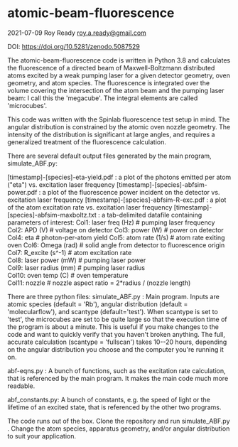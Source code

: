 # atomic-beam-fluorescence
2021-07-09
Roy Ready
roy.a.ready@gmail.com

DOI: https://doi.org/10.5281/zenodo.5087529

The atomic-beam-fluorescence code is written in Python 3.8 and calculates the fluorescence of a directed beam of Maxwell-Boltzmann distributed atoms excited by a weak pumping laser for a given detector geometry, oven geometry, and atom species.
The fluorescence is integrated over the volume covering the intersection of the atom beam and the pumping laser beam: I call this the 'megacube'.
The integral elements are called 'microcubes'.

This code was written with the Spinlab fluorescence test setup in mind.
The angular distribution is constrained by the atomic oven nozzle geometry. 
The intensity of the distribution is significant at large angles, and requires a generalized treatment of the fluorescence calculation.

There are several default output files generated by the main program, simulate_ABF.py:

[timestamp]-[species]-eta-yield.pdf : a plot of the photons emitted per atom ("eta") vs. excitation laser frequency
[timestamp]-[species]-abfsim-power.pdf : a plot of the fluorescence power incident on the detector vs. excitation laser frequency
[timestamp]-[species]-abfsim-R-exc.pdf : a plot of the atom excitation rate vs. excitation laser frequency
[timestamp]-[species]-abfsim-maxboltz.txt : a tab-delimited datafile containing parameters of interest:
Col1: laser freq (Hz) # pumping laser frequency
Col2: APD (V) # voltage on detector
Col3: power (W) # power on detector
Col4: eta # photon-per-atom yield
Col5: atom  rate (1/s) # atom rate exiting oven
Col6: Omega (rad) # solid angle from detector to fluorescence origin 
Col7: R_excite (s^-1) # atom excitation rate 	 
Col8: laser power (mW) # pumping laser power  	 
Col9: laser radius (mm) # pumping laser radius 	 
Col10: oven temp (C) # oven temperature 	 
Col11: nozzle # nozzle aspect ratio = 2*radius / (nozzle length)
  
There are three python files:
simulate_ABF.py : Main program. Inputs are atomic species (default = 'Rb'), angular distribution (default = 'molecularflow'), and scantype (default='test'). 
When scantype is set to 'test', the microcubes are set to be quite large so that the execution time of the program is about a minute.
This is useful if you make changes to the code and want to quickly verify that you haven't broken anything.
The full, accurate calculation (scantype = 'fullscan') takes 10--20 hours, depending on the angular distribution you choose and the computer you're running it on.
  
abf-eqns.py : A bunch of functions, such as the excitation rate calculation, that is referenced by the main program.
It makes the main code much more readable.
  
abf_constants.py: A bunch of constants, e.g. the speed of light or the lifetime of an excited state, that is referenced by the other two programs. 
  
The code runs out of the box. Clone the repository and run simulate_ABF.py . Change the atom species, apparatus geometry, and/or angular distribution to suit your application.
